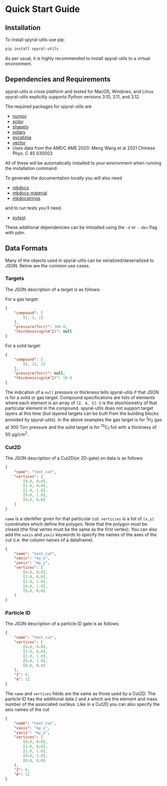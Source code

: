 # Quick Start Guide

## Installation

To install spyral-utils use pip:

```bash
pip install spyral-utils
```

As per usual, it is highly recommended to install spyral-utils to a virtual environment.

## Dependencies and Requirements

spyral-utils is cross platform and tested for MacOS, Windows, and Linux. spyral-utils explicitly supports Python versions 3.10, 3.11, and 3.12.

The required packages for spyral-utils are

- [numpy](https://numpy.org/)
- [scipy](https://scipy.org/)
- [shapely](https://shapely.readthedocs.io/)
- [polars](https://pola.rs/)
- [pycatima](https://github.com/hrosiak/pycatima)
- [vector](https://vector.readthedocs.io)
- Uses data from the AMDC AME 2020: Meng Wang et al 2021 Chinese Phys. C 45 030003

All of these will be automatically installed to your environment when running the installation command.

To generate the documentation locally you will also need

- [mkdocs](https://www.mkdocs.org)
- [mkdocs-material](https://squidfunk.github.io/mkdocs-material/)
- [mkdocstrings](https://mkdocstrings.github.io/)

and to run tests you'll need

- [pytest](https://docs.pytest.org)

These additional dependencies can be intstalled using the `-d` or `--dev` flag with pdm.

## Data Formats

Many of the objects used in spyral-utils can be serialized/deserialized to JSON. Below are the common use cases.

### Targets

The JSON description of a target is as follows:

For a gas target:

```json
{
    "compound": [
        [1, 1, 2]
    ],
    "pressure(Torr)": 300.0,
    "thickness(ug/cm^2)": null
}
```

For a solid target:

```json
{
    "compound": [
        [6, 12, 1]
    ],
    "pressure(Torr)": null,
    "thickness(ug/cm^2)": 50.0
}
```

The indication of a `null` pressure or thickness tells spyral-utils if that JSON is for a solid or gas target. Compound specifications are lists of elements where each element is an array of `[Z, A, S]`. `S` is the stoichiometry of that particular element in the compound. spyral-utils does not support target layers at this time (but layered targets can be built from the building blocks provided by spyral-utils). In the above examples the gas target is for <sup>1</sup>H<sub>2</sub> gas at 300 Torr pressure and the solid target is for <sup>12</sup>C<sub>1</sub> foil with a thickness of 50 &mu;g/cm<sup>2</sup>.

### Cut2D

The JSON description of a Cut2D(or 2D-gate) on data is as follows:

```json
{
    "name": "test_cut",
    "vertices": [
        [0.0, 0.0],
        [1.0, 0.0],
        [1.0, 1.0],
        [0.0, 1.0],
        [0.0, 0.0]
    ]
}
```

`name` is a identifier given for that particular cut. `verticies` is a list of `[x,y]` coordinates which define the polygon. Note that the polygon must be closed (the final vertex must be the same as the first vertex). You can also add the `xaxis` and `yaxis` keywords to specify the names of the axes of the cut (i.e. the column names of a dataframe).

```json
{
    "name": "test_cut",
    "xaxis": "my_x",
    "yaxis": "my_y",
    "vertices": [
        [0.0, 0.0],
        [1.0, 0.0],
        [1.0, 1.0],
        [0.0, 1.0],
        [0.0, 0.0]
    ]
}
```

### Particle ID

The JSON description of a particle ID gate is as follows:

```json
{
    "name": "test_cut",
    "vertices": [
        [0.0, 0.0],
        [1.0, 0.0],
        [1.0, 1.0],
        [0.0, 1.0],
        [0.0, 0.0]
    ],
    "Z": 6,
    "A": 12
}
```

The `name` and `vertices` fields are the same as those used by a Cut2D. The particle ID has the additional data `Z` and `A` which are the element and mass number of the associated nucleus. Like in a Cut2D you can also specify the axis names of the cut

```json
{
    "name": "test_cut",
    "xaxis": "my_x",
    "yaxis": "my_y",
    "vertices": [
        [0.0, 0.0],
        [1.0, 0.0],
        [1.0, 1.0],
        [0.0, 1.0],
        [0.0, 0.0]
    ],
    "Z": 6,
    "A": 12
}
```
